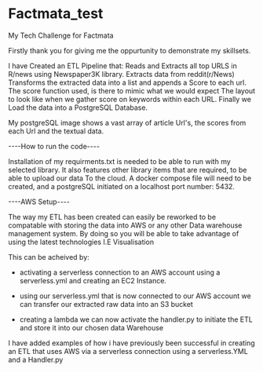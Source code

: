# Factmata_test
My Tech Challenge for Factmata

Firstly thank you for giving me the oppurtunity to demonstrate my skillsets.

I have Created an ETL Pipeline that:
Reads and Extracts all top URLS in R/news using Newspaper3K library.
Extracts data from reddit(r/News) 
Transforms the extracted data into a list and appends a 
Score to each url. The score function used, is there to mimic what we would expect
The layout to look like when we gather score on keywords within each URL.
Finally we Load the data into a PostgreSQL Database.

My postgreSQL image shows a vast array of article Url's, the scores 
from each Url and the textual data.

----How to run the code----

Installation of my requirments.txt is needed to be able to run with my selected library.
It also features other library items that are required, to be able to upload our data
To the cloud. 
A docker compose file will need to be created, and a postgreSQL initiated
on a localhost port number: 5432.

----AWS Setup----

The way my ETL has been created can easily be reworked to be compatable
with storing the data into AWS or any other Data warehouse management system.
By doing so you will be able to take advantage of using the latest technologies I.E Visualisation

This can be acheived by:
- activating a serverless connection to an AWS account using a serverless.yml and creating an EC2 Instance.

- using our serverless.yml that is now connected to our AWS account we can transfer our extracted raw data into an S3 bucket

- creating a lambda we can now activate the handler.py to initiate the ETL and store it into our chosen data Warehouse

I have added examples of how i have previously been successful in creating an ETL that uses
AWS via a serverless connection using a serverless.YML and a Handler.py

